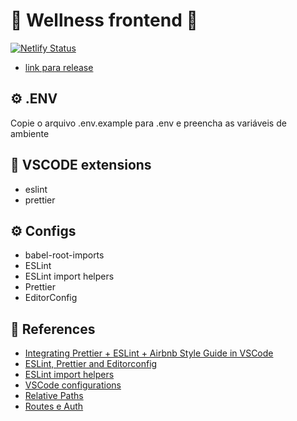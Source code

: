 # 🤖 Wellness frontend 📡

[![Netlify Status](https://api.netlify.com/api/v1/badges/cd4f9d1a-929c-4aea-965e-91d7945749f7/deploy-status)](https://app.netlify.com/sites/wellness-release/deploys)

- [link para release](https://wellness-release.netlify.app)

## ⚙️ .ENV

Copie o arquivo .env.example para .env e preencha as variáveis de ambiente

## 🚀 VSCODE extensions

- eslint
- prettier

## ⚙️ Configs

- babel-root-imports
- ESLint
- ESLint import helpers
- Prettier
- EditorConfig

## 📕 References

- [Integrating Prettier + ESLint + Airbnb Style Guide in VSCode](https://blog.echobind.com/integrating-prettier-eslint-airbnb-style-guide-in-vscode-47f07b5d7d6a)
- [ESLint, Prettier and Editorconfig](https://www.youtube.com/watch?v=TI4v4Y8yRjw)
- [ESLint import helpers](https://www.youtube.com/watch?v=0Y-x9PZDvQU)
- [VSCode configurations](https://www.youtube.com/watch?v=c7P03kkrEG8)
- [Relative Paths](https://www.youtube.com/watch?v=lAV1-19hHqw)
- [Routes e Auth](https://www.youtube.com/watch?v=KISMYYXSIX8)
